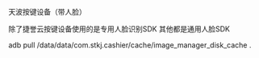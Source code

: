 天波按键设备（带人脸）



除了捷誉云按键设备使用的是专用人脸识别SDK 其他都是通用人脸SDK




adb pull /data/data/com.stkj.cashier/cache/image_manager_disk_cache .